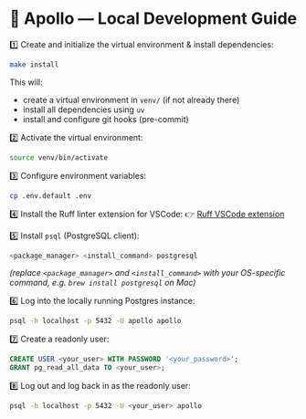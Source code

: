 # 🚀 Apollo — Local Development Guide

1️⃣ Create and initialize the virtual environment & install dependencies:
```bash
make install
```
This will:
- create a virtual environment in `venv/` (if not already there)
- install all dependencies using `uv`
- install and configure git hooks (pre-commit)

2️⃣ Activate the virtual environment:
```bash
source venv/bin/activate
```

3️⃣ Configure environment variables:
```bash
cp .env.default .env
```

4️⃣ Install the Ruff linter extension for VSCode:
👉 [Ruff VSCode extension](https://marketplace.visualstudio.com/items?itemName=charliermarsh.ruff)

5️⃣ Install `psql` (PostgreSQL client):
```bash
<package_manager> <install_command> postgresql
```
*(replace `<package_manager>` and `<install_command>` with your OS-specific command, e.g. `brew install postgresql` on Mac)*

6️⃣ Log into the locally running Postgres instance:
```bash
psql -h localhost -p 5432 -U apollo apollo
```

7️⃣ Create a readonly user:
```sql
CREATE USER <your_user> WITH PASSWORD '<your_password>';
GRANT pg_read_all_data TO <your_user>;
```

8️⃣ Log out and log back in as the readonly user:
```bash
psql -h localhost -p 5432 -U <your_user> apollo
```